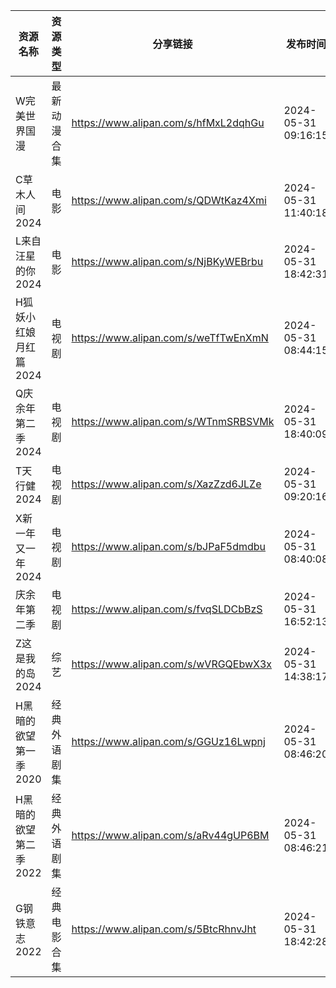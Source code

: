 | 资源名称          | 资源类型   | 分享链接                                 | 发布时间                |
| ------------- | ------ | ------------------------------------ | ------------------- |
| W完美世界国漫       | 最新动漫合集 | https://www.alipan.com/s/hfMxL2dqhGu | 2024-05-31 09:16:15 |
| C草木人间2024     | 电影     | https://www.alipan.com/s/QDWtKaz4Xmi | 2024-05-31 11:40:18 |
| L来自汪星的你2024   | 电影     | https://www.alipan.com/s/NjBKyWEBrbu | 2024-05-31 18:42:31 |
| H狐妖小红娘月红篇2024 | 电视剧    | https://www.alipan.com/s/weTfTwEnXmN | 2024-05-31 08:44:15 |
| Q庆余年第二季2024   | 电视剧    | https://www.alipan.com/s/WTnmSRBSVMk | 2024-05-31 18:40:09 |
| T天行健2024      | 电视剧    | https://www.alipan.com/s/XazZzd6JLZe | 2024-05-31 09:20:16 |
| X新一年又一年2024   | 电视剧    | https://www.alipan.com/s/bJPaF5dmdbu | 2024-05-31 08:40:08 |
| 庆余年第二季        | 电视剧    | https://www.alipan.com/s/fvqSLDCbBzS | 2024-05-31 16:52:13 |
| Z这是我的岛2024    | 综艺     | https://www.alipan.com/s/wVRGQEbwX3x | 2024-05-31 14:38:17 |
| H黑暗的欲望第一季2020 | 经典外语剧集 | https://www.alipan.com/s/GGUz16Lwpnj | 2024-05-31 08:46:20 |
| H黑暗的欲望第二季2022 | 经典外语剧集 | https://www.alipan.com/s/aRv44gUP6BM | 2024-05-31 08:46:21 |
| G钢铁意志2022     | 经典电影合集 | https://www.alipan.com/s/5BtcRhnvJht | 2024-05-31 18:42:28 |

